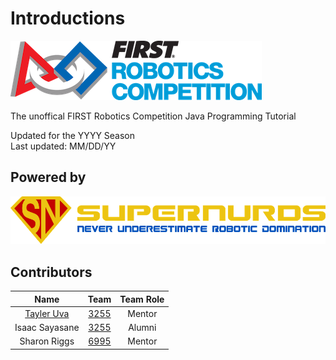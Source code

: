 # Introductions

<a href="https://www.firstinspires.org/robotics/frc/" target="_blank">![FIRST](assets/images/first.png)</a>

The unoffical FIRST Robotics Competition Java Programming Tutorial

Updated for the YYYY Season  
Last updated: MM/DD/YY

## Powered by

<a href="https://SuperNURDs.com/" target="_blank">![sn_banner](assets/images/sn_banner.png)</a>

## Contributors

|               Name                |                            Team                            | Team Role |
| :-------------------------------: | :--------------------------------------------------------: | :-------: |
| [Tayler Uva](https://Tayler.Tech) | <a href="https://SuperNURDs.com/" target="_blank">3255</a> |  Mentor   |
|          Isaac Sayasane           | <a href="https://SuperNURDs.com/" target="_blank">3255</a> |  Alumni   |
|           Sharon Riggs            |   <a href="https://frc6995.org" target="_blank">6995</a>   |  Mentor   |
